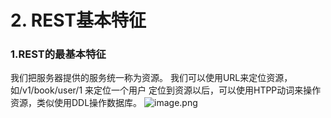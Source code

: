 # 2. REST基本特征

### 1.REST的最基本特征

我们把服务器提供的服务统一称为资源。
我们可以使用URL来定位资源，如/v1/book/user/1 来定位一个用户
定位到资源以后，可以使用HTPP动词来操作资源，类似使用DDL操作数据库。
![image.png](https://upload-images.jianshu.io/upload_images/7220971-3c2a7daa6f0cb9c4.png?imageMogr2/auto-orient/strip%7CimageView2/2/w/1240)
